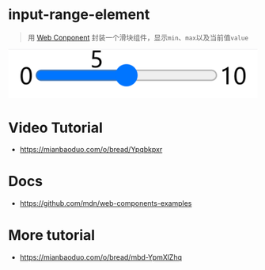 # input-range-element
> 用 [Web Conponent](https://developer.mozilla.org/en-US/docs/Web/Web_Components) 封装一个滑块组件，显示`min`、`max`以及当前值`value`

![](./snapshot.png)

# Video Tutorial
- https://mianbaoduo.com/o/bread/Ypqbkpxr

# Docs
- https://github.com/mdn/web-components-examples

# More tutorial
- https://mianbaoduo.com/o/bread/mbd-YpmXlZhq